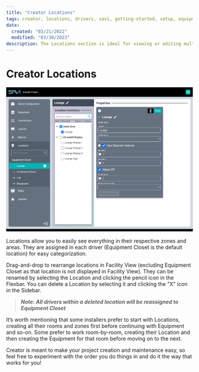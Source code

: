 ```yaml
---
title: "Creator Locations"
tags: creator, locations, drivers, savi, getting-started, setup, equipment
date:
  created: "03/21/2022"
  modified: "03/30/2023"
description: The Locations section is ideal for viewing or editing multiple drivers in the project. You can also reorder the locations list.
---
```


# Creator Locations
<a href="../../../Assets/Knowledge-Base/Creator/locations.png">
  <img src="../../../Assets/Knowledge-Base/Creator/locations.png" alt="SAVI Creator locations" width="700" height="">
</a>

Locations allow you to easily see everything in their respective zones and areas. They are assigned in each driver (Equipment Closet is the default location) for easy categorization. 

Drag-and-drop to rearrange locations in Facility View (excluding Equipment Closet as that location is not displayed in Facility View). They can be renamed by selecting the Location and clicking the pencil icon in the Flexbar. You can delete a Location by selecting it and clicking the "X" icon in the Sidebar.

>***Note: All drivers within a deleted location will be reassigned to Equipment Closet***

It’s worth mentioning that some installers prefer to start with Locations, creating all their rooms and zones first before continuing with Equipment and so-on. Some prefer to work room-by-room, creating their Location and then creating the Equipment for that room before moving on to the next.

Creator is meant to make your project creation and maintenance easy, so feel free to experiment with the order you do things in and do it the way that works for you!